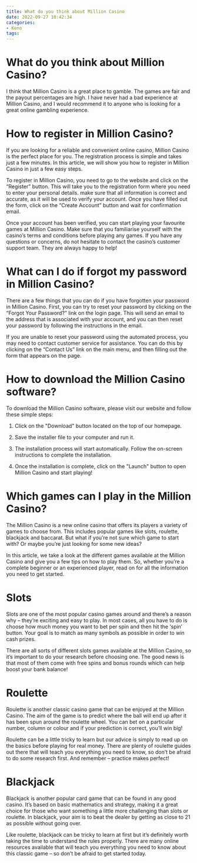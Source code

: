```yaml
---
title: What do you think about Million Casino
date: 2022-09-27 10:42:34
categories:
- Keno
tags:
---
```



#  What do you think about Million Casino?

I think that Million Casino is a great place to gamble. The games are fair and the payout percentages are high. I have never had a bad experience at Million Casino, and I would recommend it to anyone who is looking for a great online gambling experience.

#  How to register in Million Casino?

If you are looking for a reliable and convenient online casino, Million Casino is the perfect place for you. The registration process is simple and takes just a few minutes. In this article, we will show you how to register in Million Casino in just a few easy steps.

To register in Million Casino, you need to go to the website and click on the “Register” button. This will take you to the registration form where you need to enter your personal details. make sure that all information is correct and accurate, as it will be used to verify your account. Once you have filled out the form, click on the “Create Account” button and wait for confirmation email.

Once your account has been verified, you can start playing your favourite games at Million Casino. Make sure that you familiarise yourself with the casino’s terms and conditions before playing any games. If you have any questions or concerns, do not hesitate to contact the casino’s customer support team. They are always happy to help!

#  What can I do if forgot my password in Million Casino?

There are a few things that you can do if you have forgotten your password in Million Casino. First, you can try to reset your password by clicking on the “Forgot Your Password?” link on the login page. This will send an email to the address that is associated with your account, and you can then reset your password by following the instructions in the email.

If you are unable to reset your password using the automated process, you may need to contact customer service for assistance. You can do this by clicking on the “Contact Us” link on the main menu, and then filling out the form that appears on the page.

#  How to download the Million Casino software?

To download the Million Casino software, please visit our website and follow these simple steps:

1. Click on the "Download" button located on the top of our homepage.

2. Save the installer file to your computer and run it.

3. The installation process will start automatically. Follow the on-screen instructions to complete the installation.

4. Once the installation is complete, click on the "Launch" button to open Million Casino and start playing!

#  Which games can I play in the Million Casino?

The Million Casino is a new online casino that offers its players a variety of games to choose from. This includes popular games like slots, roulette, blackjack and baccarat. But what if you’re not sure which game to start with? Or maybe you’re just looking for some new ideas?

In this article, we take a look at the different games available at the Million Casino and give you a few tips on how to play them. So, whether you’re a complete beginner or an experienced player, read on for all the information you need to get started.

# Slots

Slots are one of the most popular casino games around and there’s a reason why – they’re exciting and easy to play. In most cases, all you have to do is choose how much money you want to bet per spin and then hit the ‘spin’ button. Your goal is to match as many symbols as possible in order to win cash prizes.

There are all sorts of different slots games available at the Million Casino, so it’s important to do your research before choosing one. The good news is that most of them come with free spins and bonus rounds which can help boost your bank balance!

# Roulette

Roulette is another classic casino game that can be enjoyed at the Million Casino. The aim of the game is to predict where the ball will end up after it has been spun around the roulette wheel. You can bet on a particular number, column or colour and if your prediction is correct, you’ll win big!

Roulette can be a little tricky to learn but our advice is simply to read up on the basics before playing for real money. There are plenty of roulette guides out there that will teach you everything you need to know, so don’t be afraid to do some research first. And remember – practice makes perfect!

# Blackjack

Blackjack is another popular card game that can be found in any good casino. It’s based on basic mathematics and strategy, making it a great choice for those who want something a little more challenging than slots or roulette. In blackjack, your aim is to beat the dealer by getting as close to 21 as possible without going over.

Like roulette, blackjack can be tricky to learn at first but it’s definitely worth taking the time to understand the rules properly. There are many online resources available that will teach you everything you need to know about this classic game – so don’t be afraid to get started today.
